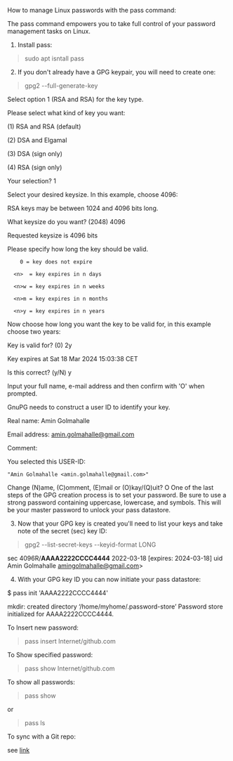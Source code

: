 How to manage Linux passwords with the pass command:

The pass command empowers you to take full control of your password management tasks on Linux.

1. Install pass:

> sudo apt isntall pass

2. If you don't already have a GPG keypair, you will need to create one:

> gpg2 --full-generate-key

Select option 1 (RSA and RSA) for the key type.

Please select what kind of key you want:

   (1) RSA and RSA (default)

   (2) DSA and Elgamal

   (3) DSA (sign only)

   (4) RSA (sign only)

Your selection? 1

Select your desired keysize. In this example, choose 4096:

RSA keys may be between 1024 and 4096 bits long.

What keysize do you want? (2048) 4096

Requested keysize is 4096 bits

Please specify how long the key should be valid.

        0 = key does not expire

      <n>  = key expires in n days

      <n>w = key expires in n weeks

      <n>m = key expires in n months

      <n>y = key expires in n years

Now choose how long you want the key to be valid for, in this example choose two years:

Key is valid for? (0) 2y

Key expires at Sat 18 Mar 2024 15:03:38 CET

Is this correct? (y/N) y

Input your full name, e-mail address and then confirm with 'O' when prompted.

GnuPG needs to construct a user ID to identify your key.

Real name: Amin Golmahalle

Email address: amin.golmahalle@gmail.com

Comment: 

You selected this USER-ID:

    "Amin Golmahalle <amin.golmahalle@gmail.com>"

Change (N)ame, (C)omment, (E)mail or (O)kay/(Q)uit? O
One of the last steps of the GPG creation process is to set your password. Be sure to use a strong password containing uppercase, lowercase, and symbols. This will be your master password to unlock your pass datastore.

3. Now that your GPG key is created you'll need to list your keys and take note of the secret (sec) key ID:

> gpg2 --list-secret-keys --keyid-format LONG

sec 4096R/**AAAA2222CCCC4444** 2022-03-18 [expires: 2024-03-18] uid Amin Golmahalle amingolmahalle@gmail.com>

4. With your GPG key ID you can now initiate your pass datastore:

$ pass init 'AAAA2222CCCC4444'

mkdir: created directory ‘/home/myhome/.password-store’ Password store initialized for AAAA2222CCCC4444.

To Insert new password:

> pass insert Internet/github.com

<enter your password>

To Show specified password:

> pass show Internet/github.com

<enter GPG password at prompt>

To show all passwords:

> pass show 

or 

> pass ls


To sync with a Git repo:

see [link](https://www.redhat.com/sysadmin/management-password-store)
